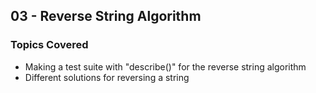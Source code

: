 ## 03 - Reverse String Algorithm

### Topics Covered

- Making a test suite with "describe()" for the reverse string algorithm
- Different solutions for reversing a string